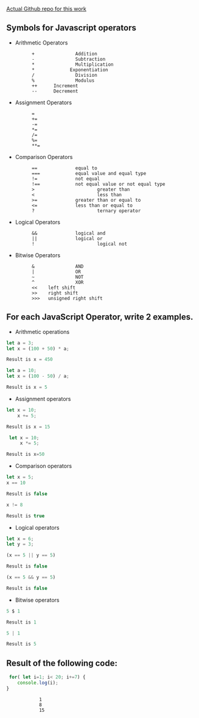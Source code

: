 [Actual Github repo for this work ](https://github.com/Joy879/operators_control_flow)
## Symbols for Javascript operators

* Arithmetic Operators

            +	            Addition
            -	            Subtraction
            *	            Multiplication
            *             Exponentiation 
            /	            Division
            %	            Modulus 
            ++	    Increment
            --	    Decrement

* Assignment Operators

            =	
            +=	
            -=	
            *=	
            /=	
            %=	
            **=	

* Comparison Operators

            ==	            equal to
            ===	            equal value and equal type
            !=	            not equal
            !==	            not equal value or not equal type
            >	                    greater than
            <	                    less than
            >=	            greater than or equal to
            <=	            less than or equal to
            ?	                    ternary operator

* Logical Operators

            &&	            logical and
            ||	            logical or
            !	                    logical not

* Bitwise Operators

            &	            AND	
            |	            OR	
            ~	            NOT	
            ^	            XOR	
            <<	  left shift	
            >>	  right shift	
            >>>	  unsigned right shift	

## For each JavaScript Operator, write 2 examples.
* Arithmetic operations
```js
let a = 3;
let x = (100 + 50) * a;

Result is x = 450

let a = 10;
let x = (100 - 50) / a;

Result is x = 5
```
* Assignment operators
```js
let x = 10;
    x += 5;

Result is x = 15

 let x = 10;
     x *= 5;

Result is x=50
```
* Comparison operators
```js
let x = 5;
x == 10

Result is false

x != 8

Result is true
```
* Logical operators

```js
let x = 6; 
let y = 3;

(x == 5 || y == 5)

Result is false

(x == 5 && y == 5)

Result is false
```
* Bitwise operators

```js
5 $ 1

Result is 1

5 | 1

Result is 5
```
## Result of the following code:
```js
 for( let i=1; i< 20; i+=7) {
    console.log(i);
}
```
                1
                8
                15
